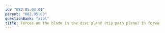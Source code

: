 ```yaml
---
id: "082.05.03.01"
parent: "082.05.03"
questionBank: "atpl"
title: Forces on the blade in the disc plane (tip path plane) in forward flight
---
```

